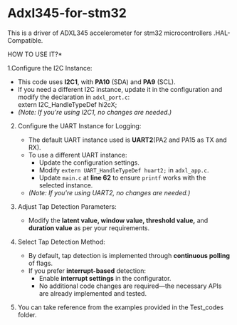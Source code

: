 # Adxl345-for-stm32
This is a driver of ADXL345 accelerometer for stm32 microcontrollers .HAL-Compatible.

HOW TO USE IT?* 

1.Configure the I2C Instance:
   - This code uses **I2C1**, with **PA10** (SDA) and **PA9** (SCL).  
   - If you need a different I2C instance, update it in the configuration and modify the declaration in `adxl_port.c`:  
     extern I2C_HandleTypeDef hi2cX;
   - *(Note: If you're using I2C1, no changes are needed.)*  

2. Configure the UART Instance for Logging:
   - The default UART instance used is **UART2**(PA2 and PA15 as TX and RX).  
   - To use a different UART instance:  
     - Update the configuration settings.  
     - Modify `extern UART_HandleTypeDef huart2;` in `adxl_app.c`.  
     - Update `main.c` at **line 62** to ensure `printf` works with the selected instance.  
   - *(Note: If you're using UART2, no changes are needed.)*  

3. Adjust Tap Detection Parameters:  
   - Modify the **latent value, window value, threshold value,** and **duration value** as per your requirements.  

4. Select Tap Detection Method:
   - By default, tap detection is implemented through **continuous polling** of flags.  
   - If you prefer **interrupt-based** detection:  
     - Enable **interrupt settings** in the configurator.  
     - No additional code changes are required—the necessary APIs are already implemented and tested.
5. You can take reference from the examples provided in the Test_codes folder.
